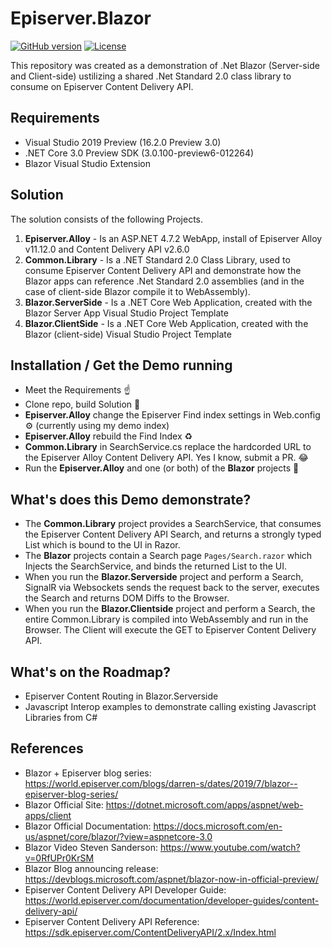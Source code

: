 # Episerver.Blazor
[![GitHub version](https://badge.fury.io/gh/DarrenStahlhut%2FEpiserver.Blazor.svg)](https://badge.fury.io/gh/DarrenStahlhut%2FEpiserver.Blazor)
[![License](http://img.shields.io/:license-apache-blue.svg?style=flat-square)](http://www.apache.org/licenses/LICENSE-2.0.html)

This repository was created as a demonstration of .Net Blazor (Server-side and Client-side) ustilizing a shared .Net Standard 2.0 class library to consume on Episerver Content Delivery API.

Requirements
--------
- Visual Studio 2019 Preview (16.2.0 Preview 3.0)
- .NET Core 3.0 Preview SDK (3.0.100-preview6-012264)
- Blazor Visual Studio Extension

Solution
--------

The solution consists of the following Projects.
1. **Episerver.Alloy** - Is an ASP.NET 4.7.2 WebApp, install of Episerver Alloy v11.12.0 and Content Delivery API v2.6.0
2. **Common.Library** - Is a .NET Standard 2.0 Class Library, used to consume Episerver Content Delivery API and demonstrate how the Blazor apps can reference .Net Standard 2.0 assemblies (and in the case of client-side Blazor compile it to WebAssembly).
3. **Blazor.ServerSide** - Is a .NET Core Web Application, created with the Blazor Server App Visual Studio Project Template
4. **Blazor.ClientSide** - Is a .NET Core Web Application, created with the Blazor (client-side) Visual Studio Project Template

Installation / Get the Demo running
-----------------------------------
- Meet the Requirements :point_up:
- Clone repo, build Solution :pray:
- **Episerver.Alloy** change the Episerver Find index settings in Web.config :gear: (currently using my demo index)
- **Episerver.Alloy** rebuild the Find Index :recycle: 
- **Common.Library** in SearchService.cs replace the hardcorded URL to the Episerver Alloy Content Delivery API. Yes I know, submit a PR. :joy:
- Run the **Episerver.Alloy** and one (or both) of the **Blazor** projects :tada:

What's does this Demo demonstrate?
---------------------------------
- The **Common.Library** project provides a SearchService, that consumes the Episerver Content Delivery API Search, and returns a strongly typed List<SearchResult> which is bound to the UI in Razor.
- The **Blazor** projects contain a Search page `Pages/Search.razor` which Injects the SearchService, and binds the returned List<SearchResult> to the UI.
- When you run the **Blazor.Serverside** project and perform a Search, SignalR via Websockets sends the request back to the server, executes the Search and returns DOM Diffs to the Browser.
- When you run the **Blazor.Clientside** project and perform a Search, the entire Common.Library is compiled into WebAssembly and run in the Browser. The Client will execute the GET to Episerver Content Delivery API.

What's on the Roadmap?
---------------------------------
- Episerver Content Routing in Blazor.Serverside
- Javascript Interop examples to demonstrate calling existing Javascript Libraries from C#

References
--------
- Blazor + Episerver blog series: https://world.episerver.com/blogs/darren-s/dates/2019/7/blazor--episerver-blog-series/
- Blazor Official Site: https://dotnet.microsoft.com/apps/aspnet/web-apps/client
- Blazor Official Documentation: https://docs.microsoft.com/en-us/aspnet/core/blazor/?view=aspnetcore-3.0
- Blazor Video Steven Sanderson: https://www.youtube.com/watch?v=0RfUPr0KrSM
- Blazor Blog announcing release: https://devblogs.microsoft.com/aspnet/blazor-now-in-official-preview/
- Episerver Content Delivery API Developer Guide: https://world.episerver.com/documentation/developer-guides/content-delivery-api/
- Episerver Content Delivery API Reference: https://sdk.episerver.com/ContentDeliveryAPI/2.x/Index.html
